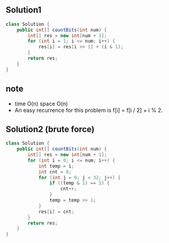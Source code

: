 ## Solution1
``` java
class Solution {
    public int[] countBits(int num) {
        int[] res = new int[num + 1];
        for (int i = 1; i <= num; i++) {
            res[i] = res[i >> 1] + (i & 1);
        }
        return res;
    }
}
```

## note
* time O(n) space O(n)
* An easy recurrence for this problem is f[i] = f[i / 2] + i % 2.

## Solution2 (brute force)
``` java
class Solution {
    public int[] countBits(int num) {
        int[] res = new int[num + 1];
        for (int i = 0; i <= num; i++) {
            int temp = i;
            int cnt = 0;
            for (int j = 0; j < 32; j++) {
                if ((temp & 1) == 1) {
                    cnt++;
                }
                temp = temp >> 1;
            }
            res[i] = cnt;
        }
        return res;
    }
}
```
